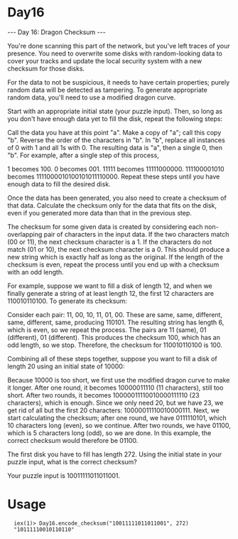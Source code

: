 # Day16

--- Day 16: Dragon Checksum ---

You're done scanning this part of the network, but you've left traces of your presence. You need to overwrite some disks with random-looking data to cover your tracks and update the local security system with a new checksum for those disks.

For the data to not be suspicious, it needs to have certain properties; purely random data will be detected as tampering. To generate appropriate random data, you'll need to use a modified dragon curve.

Start with an appropriate initial state (your puzzle input). Then, so long as you don't have enough data yet to fill the disk, repeat the following steps:

Call the data you have at this point "a".
Make a copy of "a"; call this copy "b".
Reverse the order of the characters in "b".
In "b", replace all instances of 0 with 1 and all 1s with 0.
The resulting data is "a", then a single 0, then "b".
For example, after a single step of this process,

1 becomes 100.
0 becomes 001.
11111 becomes 11111000000.
111100001010 becomes 1111000010100101011110000.
Repeat these steps until you have enough data to fill the desired disk.

Once the data has been generated, you also need to create a checksum of that data. Calculate the checksum only for the data that fits on the disk, even if you generated more data than that in the previous step.

The checksum for some given data is created by considering each non-overlapping pair of characters in the input data. If the two characters match (00 or 11), the next checksum character is a 1. If the characters do not match (01 or 10), the next checksum character is a 0. This should produce a new string which is exactly half as long as the original. If the length of the checksum is even, repeat the process until you end up with a checksum with an odd length.

For example, suppose we want to fill a disk of length 12, and when we finally generate a string of at least length 12, the first 12 characters are 110010110100. To generate its checksum:

Consider each pair: 11, 00, 10, 11, 01, 00.
These are same, same, different, same, different, same, producing 110101.
The resulting string has length 6, which is even, so we repeat the process.
The pairs are 11 (same), 01 (different), 01 (different).
This produces the checksum 100, which has an odd length, so we stop.
Therefore, the checksum for 110010110100 is 100.

Combining all of these steps together, suppose you want to fill a disk of length 20 using an initial state of 10000:

Because 10000 is too short, we first use the modified dragon curve to make it longer.
After one round, it becomes 10000011110 (11 characters), still too short.
After two rounds, it becomes 10000011110010000111110 (23 characters), which is enough.
Since we only need 20, but we have 23, we get rid of all but the first 20 characters: 10000011110010000111.
Next, we start calculating the checksum; after one round, we have 0111110101, which 10 characters long (even), so we continue.
After two rounds, we have 01100, which is 5 characters long (odd), so we are done.
In this example, the correct checksum would therefore be 01100.

The first disk you have to fill has length 272. Using the initial state in your puzzle input, what is the correct checksum?

Your puzzle input is 10011111011011001.

# Usage

```
  iex(1)> Day16.encode_checksum("10011111011011001", 272)
  "10111110010110110"
```
